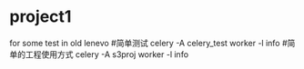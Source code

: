 # project1
for some test in old lenevo
#简单测试
celery -A celery_test worker -l info
#简单的工程使用方式
celery -A s3proj worker -l info